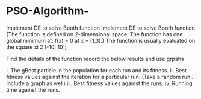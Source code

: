 # PSO-Algorithm-
Implement DE to solve Booth function
Implement DE to solve Booth function (The function is defined on 2-dimensional space. The function has one global minimum at: f(x) = 0 at x = (1,3).)
The function is usually evaluated on the square xi 2 [-10; 10];

Find the details of the function record the below results and use grpahs

i. The gBest particle in the population for each run and its fitness.
ii. Best fitness values against the iteration for a particular run. (Take a random run . Include a graph as well)
iii. Best fitness values against the runs.
iv. Running time against the runs.

